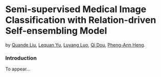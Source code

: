 # Semi-supervised Medical Image Classification with Relation-driven  Self-ensembling Model
by [Quande Liu](https://github.com/liuquande), [Lequan Yu](https://yulequan.github.io/), [Luyang Luo](https://www.researchgate.net/profile/Luyang_Luo), [Qi Dou](http://www.cse.cuhk.edu.hk/~qdou/), [Pheng-Ann Heng](http://www.cse.cuhk.edu.hk/~pheng/). 

### Introduction

To appear...

